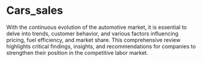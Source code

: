 # Cars_sales
With the continuous evolution of the automotive market, it is essential to delve into trends, customer behavior, and various factors influencing pricing, fuel efficiency, and market share. This comprehensive review highlights critical findings, insights, and recommendations for companies to strengthen their position in the competitive labor market.
